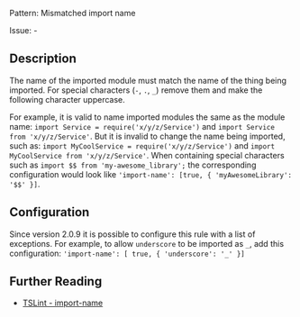 Pattern: Mismatched import name

Issue: -

## Description

The name of the imported module must match the name of the thing being
imported. For special characters (`-`, `.`, `_`) remove them and make
the following character uppercase. 

For example, it is valid to name imported modules the same as the module name:
`import Service = require('x/y/z/Service')` and
`import Service from 'x/y/z/Service'`. But it is invalid to change the
name being imported, such as:
`import MyCoolService = require('x/y/z/Service')` and
`import MyCoolService from 'x/y/z/Service'`. When containing special
characters such as `import $$ from 'my-awesome_library';` the
corresponding configuration would look like
`'import-name': [true, { 'myAwesomeLibrary': '$$' }]`. 

## Configuration

Since version 2.0.9 it is possible to configure this rule with a list of exceptions.
For example, to allow `underscore` to be imported as `_`, add this
configuration: `'import-name': [ true, { 'underscore': '_' }]`

## Further Reading

* [TSLint - import-name](https://github.com/microsoft/tslint-microsoft-contrib/blob/master/README.md#supported-rules)